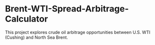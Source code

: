 # Brent-WTI-Spread-Arbitrage-Calculator
This project explores crude oil arbitrage opportunities between U.S. WTI (Cushing) and North Sea Brent.
